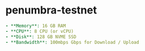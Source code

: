 # penumbra-testnet

```yaml
- **Memory**: 16 GB RAM
- **CPU**: 8 CPU (or vCPU)
- **Disk**: 128 GB NVME SSD
- **Bandwidth**: 100mbps Gbps for Download / Upload

```
